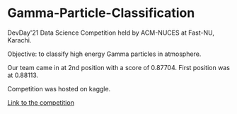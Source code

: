 # Gamma-Particle-Classification
DevDay'21 Data Science Competition held by ACM-NUCES at Fast-NU, Karachi.

Objective: to classify high energy Gamma particles in atmosphere.

Our team came in at 2nd position with a score of 0.87704. First position was at 0.88113.

Competition was hosted on kaggle.

[Link to the competition](https://www.kaggle.com/c/devday21-data-science-competition/) 

